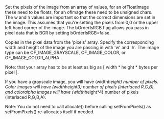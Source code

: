 Set the pixels of the image from an array of values, for an ofFloatImage these need to be floats, for an ofImage these need to be unsigned chars. The w and h values are important so that the correct dimensions are set in the image. This assumes that you're setting the pixels from 0,0 or the upper left hand corner of the image.
The bOrderIsRGB flag allows you pass in pixel data that is BGR by setting bOrderIsRGB=false.

Copies in the pixel data from  the 'pixels' array. Specify the corresponding width and height of the image you are passing in with 'w' and 'h'. The image type can be OF_IMAGE_GRAYSCALE, OF_IMAGE_COLOR, or OF_IMAGE_COLOR_ALPHA.

Note: that your array has to be at least as big as [ width * height * bytes per pixel ].

If you have a grayscale image, you will have (width*height) number of pixels. Color images will have (width*height*3) number of pixels (interlaced R,G,B), and coloralpha images will have (width*height*4) number of pixels (interlaced R,G,B,A).

Note: You do not need to call allocate() before calling setFromPixels() as setFromPixels() re-allocates itself if needed.
